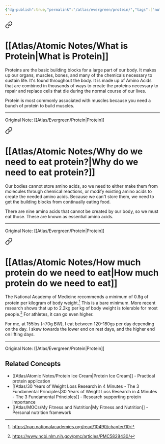 ```yaml
---
{"dg-publish":true,"permalink":"/atlas/evergreen/protein/","tags":["nutrition","food","🏆","🌲"],"updated":"2025-10-07T14:24:50.803-07:00"}
---
```



<div class="transclusion internal-embed is-loaded"><a class="markdown-embed-link" href="/atlas/atomic-notes/what-is-protein/" aria-label="Open link"><svg xmlns="http://www.w3.org/2000/svg" width="24" height="24" viewBox="0 0 24 24" fill="none" stroke="currentColor" stroke-width="2" stroke-linecap="round" stroke-linejoin="round" class="svg-icon lucide-link"><path d="M10 13a5 5 0 0 0 7.54.54l3-3a5 5 0 0 0-7.07-7.07l-1.72 1.71"></path><path d="M14 11a5 5 0 0 0-7.54-.54l-3 3a5 5 0 0 0 7.07 7.07l1.71-1.71"></path></svg></a><div class="markdown-embed">




# [[Atlas/Atomic Notes/What is Protein\|What is Protein]]
Proteins are the basic building blocks for a large part of our body. It makes up our organs, muscles, bones, and many of the chemicals necessary to sustain life. It's found throughout the body. It is made up of Amino Acids that are combined in thousands of ways to create the proteins necessary to repair and replace cells that die during the normal course of our lives.

Protein is most commonly associated with muscles because you need a bunch of protein to build muscles.

---
Original Note: [[Atlas/Evergreen/Protein\|Protein]]

</div></div>


<div class="transclusion internal-embed is-loaded"><a class="markdown-embed-link" href="/atlas/atomic-notes/why-do-we-need-to-eat-protein/" aria-label="Open link"><svg xmlns="http://www.w3.org/2000/svg" width="24" height="24" viewBox="0 0 24 24" fill="none" stroke="currentColor" stroke-width="2" stroke-linecap="round" stroke-linejoin="round" class="svg-icon lucide-link"><path d="M10 13a5 5 0 0 0 7.54.54l3-3a5 5 0 0 0-7.07-7.07l-1.72 1.71"></path><path d="M14 11a5 5 0 0 0-7.54-.54l-3 3a5 5 0 0 0 7.07 7.07l1.71-1.71"></path></svg></a><div class="markdown-embed">




# [[Atlas/Atomic Notes/Why do we need to eat protein?\|Why do we need to eat protein?]]

Our bodies cannot store amino acids, so we need to either make them from molecules through chemical reactions, or modify existing amino acids to create the needed amino acids. Because we can't store them, we need to get the building blocks from continually eating food.

There are nine amino acids that cannot be created by our body, so we must eat those. These are known as essential amino acids.

---
Original Note: [[Atlas/Evergreen/Protein\|Protein]]

</div></div>



<div class="transclusion internal-embed is-loaded"><a class="markdown-embed-link" href="/atlas/atomic-notes/how-much-protein-do-we-need-to-eat/" aria-label="Open link"><svg xmlns="http://www.w3.org/2000/svg" width="24" height="24" viewBox="0 0 24 24" fill="none" stroke="currentColor" stroke-width="2" stroke-linecap="round" stroke-linejoin="round" class="svg-icon lucide-link"><path d="M10 13a5 5 0 0 0 7.54.54l3-3a5 5 0 0 0-7.07-7.07l-1.72 1.71"></path><path d="M14 11a5 5 0 0 0-7.54-.54l-3 3a5 5 0 0 0 7.07 7.07l1.71-1.71"></path></svg></a><div class="markdown-embed">





# [[Atlas/Atomic Notes/How much protein do we need to eat\|How much protein do we need to eat]]

The National Academy of Medicine recommends a minimum of 0.8g of protein per kilogram of body weight.[^3] This is a bare minimum. More recent research shows that up to 2.2kg per kg of body weight is tolerable for most people.[^4] For athletes, it can go even higher.

For me, at 155lbs (~70g BW), I eat between 120-180gs per day depending on the day. I skew towards the lower end on rest days, and the higher end on lifting days.

[^1]: https://www.hsph.harvard.edu/nutritionsource/what-should-you-eat/protein/
[^2]: https://www.eufic.org/en/whats-in-food/article/what-are-proteins-and-what-is-their-function-in-the-body
[^3]: https://nap.nationalacademies.org/read/10490/chapter/10
[^4]: https://www.ncbi.nlm.nih.gov/pmc/articles/PMC5828430/

---
Original Note: [[Atlas/Evergreen/Protein\|Protein]]

</div></div>


## Related Concepts
- [[Atlas/Atomic Notes/Protein Ice Cream\|Protein Ice Cream]] - Practical protein application
- [[Atlas/30 Years of Weight Loss Research in 4 Minutes -  The 3 Fundamental Principles\|30 Years of Weight Loss Research in 4 Minutes -  The 3 Fundamental Principles]] - Research supporting protein importance
- [[Atlas/MOCs/My Fitness and Nutrition\|My Fitness and Nutrition]] - Personal nutrition framework
